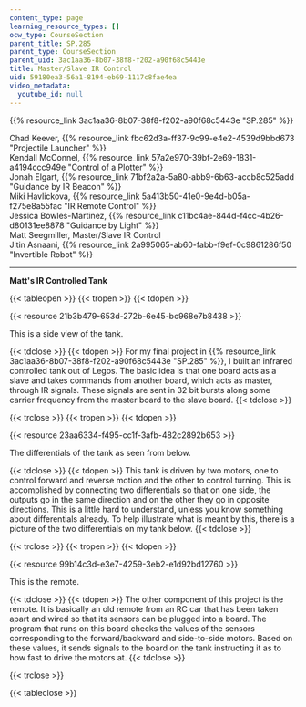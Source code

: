 ```yaml
---
content_type: page
learning_resource_types: []
ocw_type: CourseSection
parent_title: SP.285
parent_type: CourseSection
parent_uid: 3ac1aa36-8b07-38f8-f202-a90f68c5443e
title: Master/Slave IR Control
uid: 59180ea3-56a1-8194-eb69-1117c8fae4ea
video_metadata:
  youtube_id: null
---
```


{{% resource_link 3ac1aa36-8b07-38f8-f202-a90f68c5443e "SP.285" %}}

Chad Keever, {{% resource_link fbc62d3a-ff37-9c99-e4e2-4539d9bbd673 "Projectile Launcher" %}}  
Kendall McConnel, {{% resource_link 57a2e970-39bf-2e69-1831-a4194ccc949e "Control of a Plotter" %}}  
Jonah Elgart, {{% resource_link 71bf2a2a-5a80-abb9-6b63-accb8c525add "Guidance by IR Beacon" %}}  
Miki Havlickova, {{% resource_link 5a413b50-41e0-9e4d-b05a-f275e8a55fac "IR Remote Control" %}}  
Jessica Bowles-Martinez, {{% resource_link c11bc4ae-844d-f4cc-4b26-d80131ee8878 "Guidance by Light" %}}  
Matt Seegmiller, Master/Slave IR Control  
Jitin Asnaani, {{% resource_link 2a995065-ab60-fabb-f9ef-0c9861286f50 "Invertible Robot" %}}

* * *

**Matt's IR Controlled Tank**

{{< tableopen >}}
{{< tropen >}}
{{< tdopen >}}


{{< resource 21b3b479-653d-272b-6e45-bc968e7b8438 >}}

This is a side view of the tank.


{{< tdclose >}}
{{< tdopen >}}
For my final project in {{% resource_link 3ac1aa36-8b07-38f8-f202-a90f68c5443e "SP.285" %}}, I built an infrared controlled tank out of Legos. The basic idea is that one board acts as a slave and takes commands from another board, which acts as master, through IR signals. These signals are sent in 32 bit bursts along some carrier frequency from the master board to the slave board.
{{< tdclose >}}

{{< trclose >}}
{{< tropen >}}
{{< tdopen >}}


{{< resource 23aa6334-f495-cc1f-3afb-482c2892b653 >}}

The differentials of the tank as seen from below.


{{< tdclose >}}
{{< tdopen >}}
This tank is driven by two motors, one to control forward and reverse motion and the other to control turning. This is accomplished by connecting two differentials so that on one side, the outputs go in the same direction and on the other they go in opposite directions. This is a little hard to understand, unless you know something about differentials already. To help illustrate what is meant by this, there is a picture of the two differentials on my tank below.
{{< tdclose >}}

{{< trclose >}}
{{< tropen >}}
{{< tdopen >}}


{{< resource 99b14c3d-e3e7-4259-3eb2-e1d92bd12760 >}}

This is the remote.


{{< tdclose >}}
{{< tdopen >}}
The other component of this project is the remote. It is basically an old remote from an RC car that has been taken apart and wired so that its sensors can be plugged into a board. The program that runs on this board checks the values of the sensors corresponding to the forward/backward and side-to-side motors. Based on these values, it sends signals to the board on the tank instructing it as to how fast to drive the motors at.
{{< tdclose >}}

{{< trclose >}}

{{< tableclose >}}